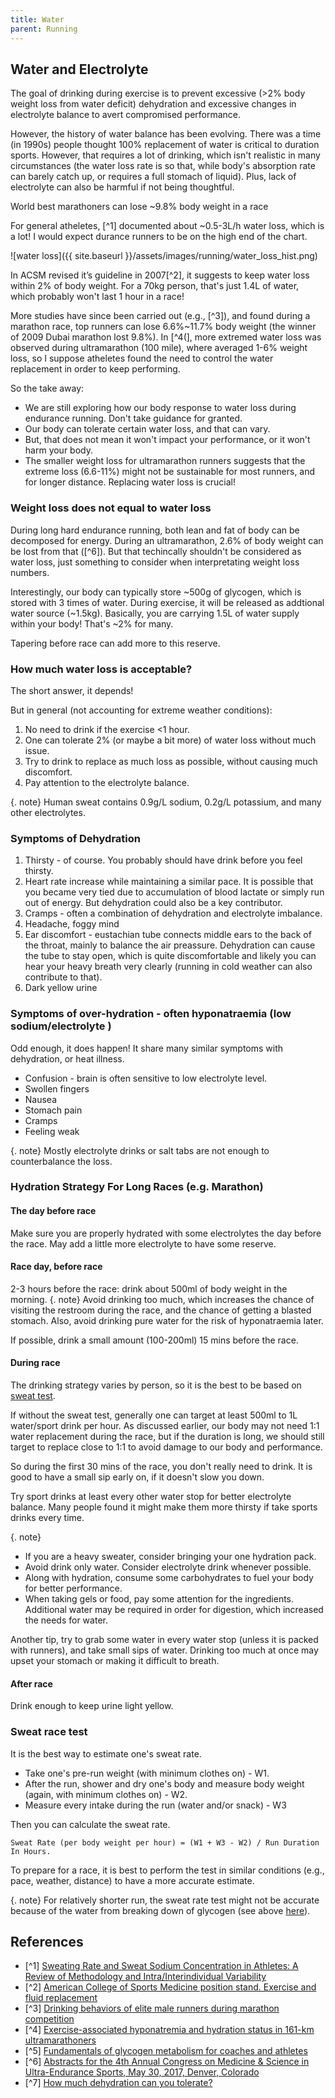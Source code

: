 ```yaml
---
title: Water
parent: Running
---
```


## Water and Electrolyte

The goal of drinking during exercise is to prevent excessive (>2% body weight loss from water deficit) dehydration and excessive changes in electrolyte balance to avert compromised performance.

However, the history of water balance has been evolving. There was a time (in 1990s) people thought 100% replacement of water is critical to duration sports. However, that requires a lot of drinking, which isn't realistic in many circumstances (the water loss rate is so that, while body's absorption rate can barely catch up, or requires a full stomach of liquid). Plus, lack of electrolyte can also be harmful if not being thoughtful.

World best marathoners can lose ~9.8% body weight in a race

For general atheletes, [^1] documented about ~0.5-3L/h water loss, which is a lot! I would expect durance runners to be on the high end of the chart.

 ![water loss]({{ site.baseurl }}/assets/images/running/water_loss_hist.png)

In ACSM revised it’s guideline in 2007[^2], it suggests to keep water loss within 2% of body weight. For a 70kg person, that's just 1.4L of water, which probably won't last 1 hour in a race!

More studies have since been carried out (e.g., [^3]), and found during a marathon race, top runners can lose 6.6%~11.7% body weight (the winner of 2009 Dubai marathon lost 9.8%). In [^4(], more extremed water loss was observed during ultramarathon (100 mile), where averaged 1-6% weight loss, so I suppose atheletes found the need to control the water replacement in order to keep performing.

So the take away:

* We are still exploring how our body response to water loss during endurance running. Don't take guidance for granted.
* Our body can tolerate certain water loss, and that can vary.
* But, that does not mean it won't impact your performance, or it won't harm your body.
* The smaller weight loss for ultramarathon runners suggests that the extreme loss (6.6-11%) might not be sustainable for most runners, and for longer distance. Replacing water loss is crucial!

### Weight loss does not equal to water loss

During long hard endurance running, both lean and fat of body can be decomposed for energy. During an ultramarathon, 2.6% of body weight can be lost from that ([^6]). But that techincally shouldn't be considered as water loss, just something to consider when interpretating weight loss numbers.

Interestingly, our body can typically store ~500g of glycogen, which is stored with 3 times of water. During exercise, it will be released as addtional water source (~1.5kg). Basically, you are carrying 1.5L of water supply within your body! That's ~2% for many.

Tapering before race can add more to this reserve.

### How much water loss is acceptable?

The short answer, it depends!

But in general (not accounting for extreme weather conditions):

1. No need to drink if the exercise <1 hour.
1. One can tolerate 2% (or maybe a bit more) of water loss without much issue.
1. Try to drink to replace as much loss as possible, without causing much discomfort.
1. Pay attention to the electrolyte balance.

{. note}
Human sweat contains 0.9g/L sodium, 0.2g/L potassium, and many other electrolytes.

### Symptoms of Dehydration

1. Thirsty - of course. You probably should have drink before  you feel thirsty.
1. Heart rate increase while maintaining a similar pace. It is possible that you became very tied due to accumulation of blood lactate or simply run out of energy. But dehydration could also be a key contributor.
1. Cramps - often a combination of dehydration and electrolyte imbalance.
1. Headache, foggy mind
1. Ear discomfort - eustachian tube connects middle ears to the back of the throat, mainly to balance the air preassure. Dehydration can cause the tube to stay open, which is quite discomfortable and likely you can hear your heavy breath very clearly (running in cold weather can also contribute to that).
1. Dark yellow urine

### Symptoms of over-hydration - often hyponatraemia (low sodium/electrolyte )

Odd enough, it does happen! It share many similar symptoms with dehydration, or heat illness.

* Confusion - brain is often sensitive to low electrolyte level.
* Swollen fingers
* Nausea
* Stomach pain
* Cramps
* Feeling weak

{. note}
Mostly electrolyte drinks or salt tabs are not enough to counterbalance the loss.

### Hydration Strategy For Long Races (e.g. Marathon)

#### The day before race

Make sure you are properly hydrated with some electrolytes the day before the race. May add a little more electrolyte to have some reserve.

#### Race day, before race

2-3 hours before the race: drink about 500ml of body weight in the morning.
{. note}
Avoid drinking too much, which increases the chance of visiting the restroom during the race, and the chance of getting a blasted stomach.
Also, avoid drinking pure water for the risk of hyponatraemia later.

If possible, drink a small amount (100-200ml) 15 mins before the race.

#### During race

The drinking strategy varies by person, so it is the best to be based on [sweat test](#sweat-race-test).

If without the sweat test, generally one can target at least 500ml to 1L water/sport drink per hour. As discussed earlier, our body may not need 1:1 water replacement during the race, but if the duration is long, we should still target to replace close to 1:1 to avoid damage to our body and performance.

So during the first 30 mins of the race, you don't really need to drink. It is good to have a small sip early on, if it doesn't slow you down.

Try sport drinks at least every other water stop for better electrolyte balance. Many people found it might make them more thirsty if take sports drinks every time.

{. note}

* If you are a heavy sweater, consider bringing your one hydration pack.
* Avoid drink only water. Consider electrolyte drink whenever possible.
* Along with hydration, consume some carbohydrates to fuel your body for better performance.
* When taking gels or food, pay some attention for the ingredients. Additional water may be required in order for digestion, which increased the needs for water.

Another tip, try to grab some water in every water stop (unless it is packed with runners), and take small sips of water. Drinking too much at once may upset your stomach or making it difficult to breath.

#### After race

Drink enough to keep urine light yellow.

### Sweat race test

It is the best way to estimate one's sweat rate.

* Take one's pre-run weight (with minimum clothes on) - W1.
* After the run, shower and dry one's body and measure body weight (again, with minimum clothes on) - W2.
* Measure every intake during the run (water and/or snack) - W3

Then you can calculate the sweat rate.

```
Sweat Rate (per body weight per hour) = (W1 + W3 - W2) / Run Duration In Hours.
```

To prepare for a race, it is best to perform the test in similar conditions (e.g., pace, weather, distance) to have a more accurate estimate.

{. note}
For relatively shorter run, the sweat rate test might not be accurate because of the water from breaking down of glycogen (see above [here](#weight-loss-does-not-equal-to-water-loss)).

## References

* [^1] [Sweating Rate and Sweat Sodium Concentration in Athletes: A Review of Methodology and Intra/Interindividual Variability](https://pmc.ncbi.nlm.nih.gov/articles/PMC5371639/)
* [^2] [American College of Sports Medicine position stand. Exercise and fluid replacement](https://pubmed.ncbi.nlm.nih.gov/17277604/)
* [^3] [Drinking behaviors of elite male runners during marathon competition](https://pubmed.ncbi.nlm.nih.gov/22450589/)
* [^4] [Exercise-associated hyponatremia and hydration status in 161-km ultramarathoners](https://pubmed.ncbi.nlm.nih.gov/23135369/)
* [^5] [Fundamentals of glycogen metabolism for coaches and athletes](https://pmc.ncbi.nlm.nih.gov/articles/PMC6019055/)
* [^6] [Abstracts for the 4th Annual Congress on Medicine & Science in Ultra-Endurance Sports, May 30, 2017, Denver, Colorado](https://journals.humankinetics.com/view/journals/ijspp/12/s1/article-pS1-1.xml)
* [^7] [How much dehydration can you tolerate?](https://www.precisionhydration.com/performance-advice/hydration/how-much-dehydration-can-you-tolerate-before-your-performance-suffers/)
